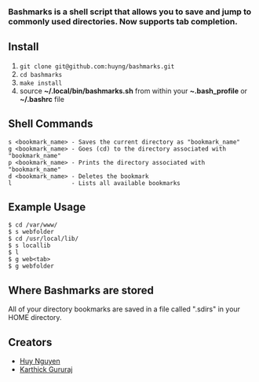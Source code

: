 ### Bashmarks is a shell script that allows you to save and jump to commonly used directories. Now supports tab completion.

## Install

1. `git clone git@github.com:huyng/bashmarks.git`
2. `cd bashmarks`
3. `make install`
4. source **~/.local/bin/bashmarks.sh** from within your **~.bash\_profile** or **~/.bashrc** file

## Shell Commands

    s <bookmark_name> - Saves the current directory as "bookmark_name"
    g <bookmark_name> - Goes (cd) to the directory associated with "bookmark_name"
    p <bookmark_name> - Prints the directory associated with "bookmark_name"
    d <bookmark_name> - Deletes the bookmark
    l                 - Lists all available bookmarks
    
## Example Usage

    $ cd /var/www/
    $ s webfolder
    $ cd /usr/local/lib/
    $ s locallib
    $ l
    $ g web<tab>
    $ g webfolder

## Where Bashmarks are stored
    
All of your directory bookmarks are saved in a file called ".sdirs" in your HOME directory.


## Creators 

* [Huy Nguyen](https://github.com/huyng)
* [Karthick Gururaj](https://github.com/karthick-gururaj)
